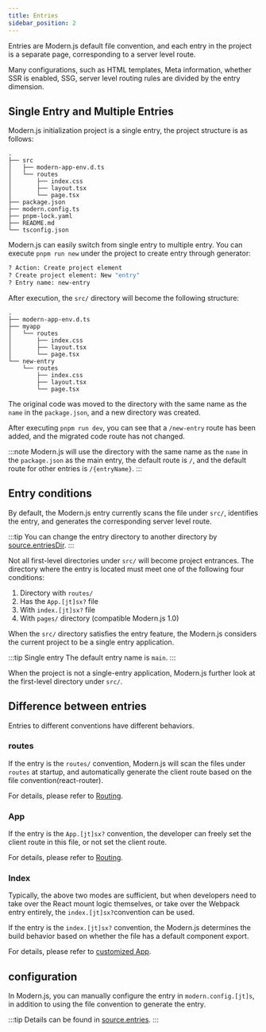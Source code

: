 ```yaml
---
title: Entries
sidebar_position: 2
---
```


Entries are Modern.js default file convention, and each entry in the project is a separate page, corresponding to a server level route.

Many configurations, such as HTML templates, Meta information, whether SSR is enabled, SSG, server level routing rules are divided by the entry dimension.

## Single Entry and Multiple Entries

Modern.js initialization project is a single entry, the project structure is as follows:

```
.
├── src
│   ├── modern-app-env.d.ts
│   └── routes
│       ├── index.css
│       ├── layout.tsx
│       └── page.tsx
├── package.json
├── modern.config.ts
├── pnpm-lock.yaml
├── README.md
└── tsconfig.json
```

Modern.js can easily switch from single entry to multiple entry. You can execute `pnpm run new` under the project to create entry through generator:

```bash
? Action: Create project element
? Create project element: New "entry"
? Entry name: new-entry
```

After execution, the `src/` directory will become the following structure:

```
.
├── modern-app-env.d.ts
├── myapp
│   └── routes
│       ├── index.css
│       ├── layout.tsx
│       └── page.tsx
└── new-entry
    └── routes
        ├── index.css
        ├── layout.tsx
        └── page.tsx
```

The original code was moved to the directory with the same name as the `name` in the `package.json`, and a new directory was created.

After executing `pnpm run dev`, you can see that a `/new-entry` route has been added, and the migrated code route has not changed.

:::note
Modern.js will use the directory with the same name as the `name` in the `package.json` as the main entry, the default route is `/`, and the default route for other entries is `/{entryName}`.
:::

## Entry conditions

By default, the Modern.js entry currently scans the file under `src/`, identifies the entry, and generates the corresponding server level route.

:::tip
You can change the entry directory to another directory by [source.entriesDir](/docs/configure/app/source/entries-dir).
:::

Not all first-level directories under `src/` will become project entrances. The directory where the entry is located must meet one of the following four conditions:


1. Directory with `routes/`
2. Has the `App.[jt]sx?` file
3. With `index.[jt]sx?` file
2. With `pages/` directory (compatible Modern.js 1.0)

When the `src/` directory satisfies the entry feature, the Modern.js considers the current project to be a single entry application.

:::tip
Single entry The default entry name is `main`.
:::

When the project is not a single-entry application, Modern.js further look at the first-level directory under `src/`.

## Difference between entries

Entries to different conventions have different behaviors.

### routes

If the entry is the `routes/` convention, Modern.js will scan the files under `routes` at startup, and automatically generate the client route based on the file convention(react-router).

For details, please refer to [Routing](/docs/guides/basic-features/routes).

### App

If the entry is the `App.[jt]sx?` convention, the developer can freely set the client route in this file, or not set the client route.

For details, please refer to [Routing](/docs/guides/basic-features/routes).

### Index

Typically, the above two modes are sufficient, but when developers need to take over the React mount logic themselves, or take over the Webpack entry entirely, the `index.[jt]sx?`convention can be used.

If the entry is the `index.[jt]sx?` convention, the Modern.js determines the build behavior based on whether the file has a default component export.

For details, please refer to [customized App](/docs/guides/concept/entries#自定义-app).

## configuration

In Modern.js, you can manually configure the entry in `modern.config.[jt]s`, in addition to using the file convention to generate the entry.

:::tip
Details can be found in [source.entries](/docs/configure/app/source/entries).
:::
